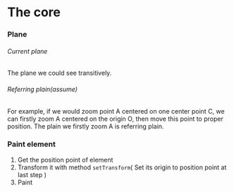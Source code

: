 # The core
### Plane
###### Current plane
The plane we could see transitively.
###### Referring plain(assume)
For example, if we would zoom point A centered on one center point C, we can firstly zoom A centered on the origin O, then move this point to proper position. The plain we firstly zoom A is referring plain. 

### Paint element
1. Get the position point of element
2. Transform it with method `setTransform`( Set its origin to position point at last step )
3. Paint 
